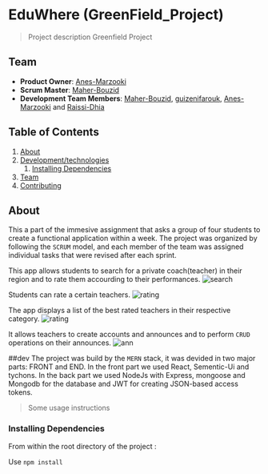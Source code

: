 # EduWhere (GreenField_Project)

>Project description
Greenfield Project

## Team

  - __Product Owner__: [Anes-Marzooki](https://github.com/Anes-Marzooki)
  - __Scrum Master__: [Maher-Bouzid](https://github.com/Maher-Bouzid)
  - __Development Team Members__: [Maher-Bouzid](https://github.com/Maher-Bouzid), [guizenifarouk](https://github.com/guizenifarouk), [Anes-Marzooki](https://github.com/Anes-Marzooki) and [Raissi-Dhia](https://github.com/Raissi-Dhia)

## Table of Contents

1. [About](#About)
1. [Development/technologies](#dev)
    1. [Installing Dependencies](#installing)
1. [Team](#team)
1. [Contributing](#contributing)

## About
This a part of the immesive assignment that asks a group of four students to create a functional application within a week.
The project was organized by following the `SCRUM` model, and each member of the team was assigned individual tasks that were revised after each sprint.

This app allows students to search for a private coach(teacher) in their region and to rate them accourding to their performances.
![search](https://user-images.githubusercontent.com/56113177/72278068-815fe980-3633-11ea-9880-da38f2ce7d60.gif)

Students can rate a certain teachers.
![rating](https://user-images.githubusercontent.com/56113177/72278610-a99c1800-3634-11ea-87ae-75aa8e2dd2d7.gif)

The app displays a list of the best rated teachers in their respective category.
![rating](https://user-images.githubusercontent.com/56113177/72278232-d996eb80-3633-11ea-9d2d-5dd7610224ff.gif)

It allows teachers to create accounts and announces and to perform `CRUD` operations on their announces.
![ann](https://user-images.githubusercontent.com/56113177/72278732-f122a400-3634-11ea-9b5f-3f5e327830a1.gif)

##dev
The project was build by the `MERN` stack, it was devided in two major parts: FRONT and END.
In the front part we used React, Sementic-Ui and tychons.
In the back part we used NodeJs with Express, mongoose and Mongodb for the database and JWT for creating JSON-based access tokens.

> Some usage instructions

### Installing Dependencies

From within the root directory of the project :

Use `npm install`
